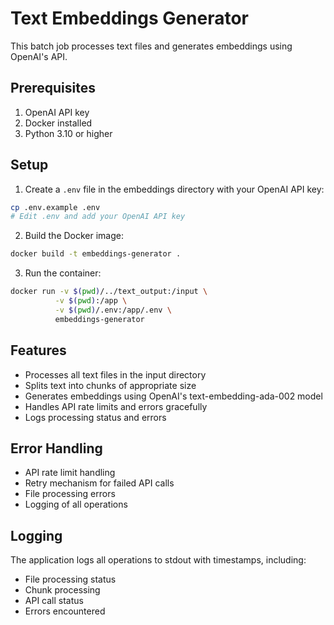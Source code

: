 # Text Embeddings Generator

This batch job processes text files and generates embeddings using OpenAI's API.

## Prerequisites

1. OpenAI API key
2. Docker installed
3. Python 3.10 or higher

## Setup

1. Create a `.env` file in the embeddings directory with your OpenAI API key:
```bash
cp .env.example .env
# Edit .env and add your OpenAI API key
```

2. Build the Docker image:
```bash
docker build -t embeddings-generator .
```

3. Run the container:
```bash
docker run -v $(pwd)/../text_output:/input \
          -v $(pwd):/app \
          -v $(pwd)/.env:/app/.env \
          embeddings-generator
```

## Features

- Processes all text files in the input directory
- Splits text into chunks of appropriate size
- Generates embeddings using OpenAI's text-embedding-ada-002 model
- Handles API rate limits and errors gracefully
- Logs processing status and errors

## Error Handling

- API rate limit handling
- Retry mechanism for failed API calls
- File processing errors
- Logging of all operations

## Logging

The application logs all operations to stdout with timestamps, including:
- File processing status
- Chunk processing
- API call status
- Errors encountered


